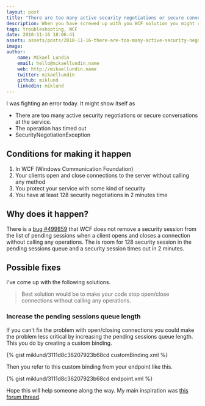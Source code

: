 ```yaml
---
layout: post
title: "There are too many active security negotiations or secure conversations at the service."
description: When you have screwed up with you WCF solution you might run into this problem. Here's how to debug it and find the problem in your code.
tags: troubleshooting, WCF
date: 2010-11-16 18:06:41
assets: assets/posts/2010-11-16-there-are-too-many-active-security-negotiations-or-secure-conversations-at-the-service
image: 
author:
    name: Mikael Lundin
    email: hello@mikaellundin.name
    web: http://mikaellundin.name
    twitter: mikaellundin
    github: miklund
    linkedin: miklund
---
```


I was fighting an error today. It might show itself as

* There are too many active security negotiations or secure conversations at the service.
* The operation has timed out
* SecurityNegotiationException

## Conditions for making it happen

1. In WCF (Windows Communication Foundation)
2. Your clients open and close connections to the server without calling any method
3. You protect your service with some kind of security
4. You have at least 128 security negotiations in 2 minutes time

## Why does it happen?

There is a [bug #499859](https://connect.microsoft.com/VisualStudio/feedback/ViewFeedback.aspx?FeedbackID=499859&wa=wsignin1.0) that WCF does not remove a security session from the list of pending sessions when a client opens and closes a connection without calling any operations. The is room for 128 security session in the pending sessions queue and a security session times out in 2 minutes.

## Possible fixes

I've come up with the following solutions.

> Best solution would be to make your code stop open/close connections without calling any operations.

### Increase the pending sessions queue length

If you can't fix the problem with open/closing connections you could make the problem less critical by increasing the pending sessions queue length. This you do by creating a custom binding.

{% gist miklund/3111d8c36207923b68cd customBinding.xml %}

Then you refer to this custom binding from your endpoint like this.

{% gist miklund/3111d8c36207923b68cd endpoint.xml %}

Hope this will help someone along the way. My main inspiration was [this forum thread](http://social.msdn.microsoft.com/Forums/en-US/wcf/thread/a8f82f1d-e824-474e-84ef-b5e9ba7eca18).
